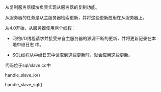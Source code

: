 从复制服务器模块负责实现从服务器的复制功能。

从服务器的任务是从主服务器检索更新，并将这些更新应用在从服务器上。

从4.0开始，从服务器使用两个线程：

+ 网络I/O线程请求并接受来自主服务器的源源不断的更新，并将更新记录在本地中继日志
中。
  
+ SQL线程从中继日志中读取到这些更新时，就会应用这些更新。

代码位于sql/slave.cc中

handle_slave_io()

handle_slave_sql()

